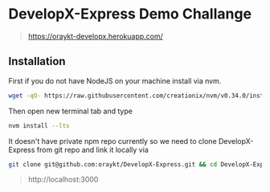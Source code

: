 # DevelopX-Express Demo Challange

> https://oraykt-developx.herokuapp.com/

## Installation

First if you do not have NodeJS on your machine install via nvm.

```bash
wget -qO- https://raw.githubusercontent.com/creationix/nvm/v0.34.0/install.sh | bash
```

Then open new terminal tab and type

```bash
nvm install --lts
```

It doesn't have private npm repo currently so we need to clone DevelopX-Express from git repo and link it locally via 

```bash
git clone git@github.com:oraykt/DevelopX-Express.git && cd DevelopX-Express && npm install && npm start
```


> http://localhost:3000